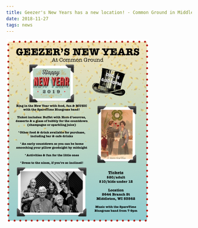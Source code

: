 ```yaml
---
title: Geezer's New Years has a new location! - Common Ground in Middleton!
date: 2018-11-27
tags: news
---
```


![](assets/images/Screen-Shot-2018-11-26-at-11.11.25-PM-388x500.png)
